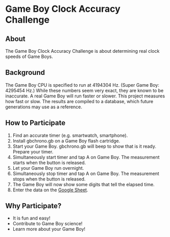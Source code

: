 # Game Boy Clock Accuracy Challenge

## About

The Game Boy Clock Accuracy Challenge is about determining real clock speeds of Game Boys.

## Background

The Game Boy CPU is specified to run at 4194304 Hz.
(Super Game Boy: 4295454 Hz.)
While these numbers seem very exact, they are known to be inaccurate.
A real Game Boy will run faster or slower.
This project measures how fast or slow.
The results are compiled to a database, which future generations may use as a reference.

## How to Participate

 1. Find an accurate timer (e.g. smartwatch, smartphone).
 2. Install gbchrono.gb on a Game Boy flash cartridge.
 3. Start your Game Boy. gbchrono.gb will beep to show that is it ready. Prepare your timer.
 4. Simultaneously start timer and tap A on Game Boy. The measurement starts when the button is released.
 5. Let your Game Boy run overnight.
 6. Simultaneously stop timer and tap A on Game Boy. The measurement stops when the button is released.
 7. The Game Boy will now show some digits that tell the elapsed time.
 8. Enter the data on the [Google Sheet](https://docs.google.com/spreadsheets/d/1nza1941CTqP_UokA6tJ0CmYZTZqpSBRJrvyjNqIoOt8/edit?usp=sharing).

## Why Participate?

 * It is fun and easy!
 * Contribute to Game Boy science!
 * Learn more about your Game Boy!
